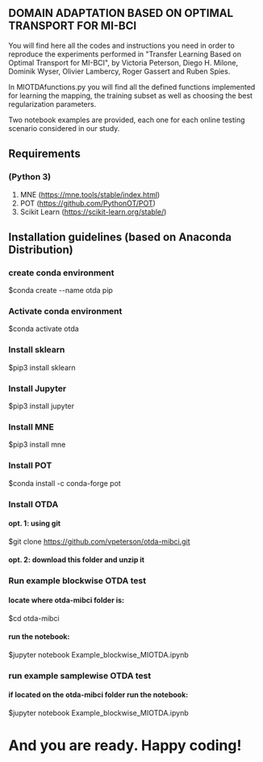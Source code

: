 ## DOMAIN ADAPTATION BASED ON OPTIMAL TRANSPORT FOR MI-BCI

You will find here all the codes and instructions you need in order to reproduce the experiments performed in "Transfer Learning Based on Optimal Transport for MI-BCI", by Victoria Peterson, Diego H. Milone, Dominik Wyser, Olivier Lambercy, Roger Gassert and Ruben Spies.

In MIOTDAfunctions.py you will find all the defined functions implemented for learning the mapping, the training subset as well as choosing the best regularization parameters. 

Two notebook examples are provided, each one for each online testing scenario considered in our study. 

## Requirements 
### (Python 3)
1) MNE (https://mne.tools/stable/index.html)
2) POT (https://github.com/PythonOT/POT)
3) Scikit Learn (https://scikit-learn.org/stable/)

## Installation guidelines (based on Anaconda Distribution)
### create conda environment
$conda create --name otda pip
### Activate conda environment
$conda activate otda
### Install sklearn
$pip3 install sklearn
### Install Jupyter
$pip3 install jupyter
### Install MNE
$pip3 install mne
### Install POT 
$conda install -c conda-forge pot
### Install OTDA
#### opt. 1: using git
$git clone https://github.com/vpeterson/otda-mibci.git
#### opt. 2: download this folder and unzip it
### Run example blockwise OTDA test
#### locate where otda-mibci folder is:
$cd otda-mibci
#### run the notebook:
$jupyter notebook Example_blockwise_MIOTDA.ipynb
### run example samplewise OTDA test
#### if located on the otda-mibci folder run the notebook:
$jupyter notebook Example_blockwise_MIOTDA.ipynb

# And you are ready. Happy coding!

